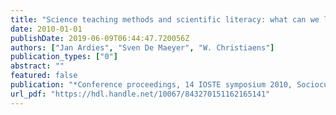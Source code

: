 ```yaml
---
title: "Science teaching methods and scientific literacy: what can we learn from PISA 2006?"
date: 2010-01-01
publishDate: 2019-06-09T06:44:47.720056Z
authors: ["Jan Ardies", "Sven De Maeyer", "W. Christiaens"]
publication_types: ["0"]
abstract: ""
featured: false
publication: "*Conference proceedings, 14 IOSTE symposium 2010, Sociocultural and human values in science and technology education*"
url_pdf: "https://hdl.handle.net/10067/843270151162165141"
---
```


